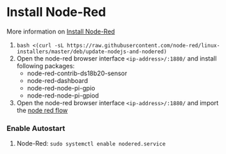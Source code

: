 # Install Node-Red

More information on [Install Node-Red](https://nodered.org/docs/getting-started/raspberrypi)

1. `bash <(curl -sL https://raw.githubusercontent.com/node-red/linux-installers/master/deb/update-nodejs-and-nodered)`
2. Open the node-red browser interface `<ip-address>/:1880/` and install following packages:
    * node-red-contrib-ds18b20-sensor
    * node-red-dashboard
    * node-red-node-pi-gpio
    * node-red-node-pi-gpiod
3.  Open the node-red browser interface `<ip-address>/:1880/` and import the [node red flow](node-red-flow.json)


### Enable Autostart
1. Node-Red: `sudo systemctl enable nodered.service`